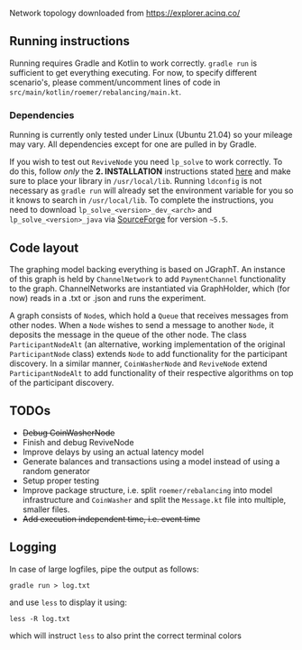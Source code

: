 Network topology downloaded from https://explorer.acinq.co/

## Running instructions

Running requires Gradle and Kotlin to work correctly. `gradle run` is sufficient to get everything executing. For now, to specify different scenario's, please comment/uncomment lines of code in `src/main/kotlin/roemer/rebalancing/main.kt`.

### Dependencies

Running is currently only tested under Linux (Ubuntu 21.04) so your mileage may vary. All dependencies except for one are pulled in by Gradle. 

If you wish to test out `ReviveNode` you need `lp_solve` to work correctly. To do this, follow *only* the **2. INSTALLATION** instructions stated [here](http://web.mit.edu/lpsolve/doc/Java/README.html) and make sure to place your library in `/usr/local/lib`. Running `ldconfig` is not necessary as `gradle run` will already set the environment variable for you so it knows to search in `/usr/local/lib`. 
To complete the instructions, you need to download `lp_solve_<version>_dev_<arch>` and `lp_solve_<version>_java` via [SourceForge](https://sourceforge.net/projects/lpsolve/files/lpsolve/) for version `~5.5`.

## Code layout

The graphing model backing everything is based on JGraphT. An instance of this graph is held by `ChannelNetwork` to add `PaymentChannel` functionality to the graph. ChannelNetworks are instantiated via GraphHolder, which (for now) reads in a .txt or .json and runs the experiment.

A graph consists of `Node`s, which hold a `Queue` that receives messages from other nodes. When a `Node` wishes to send a message to another `Node`, it deposits the message in the queue of the other node. The class `ParticipantNodeAlt` (an alternative, working implementation of the original `ParticipantNode` class) extends `Node` to add functionality for the participant discovery. In a similar manner, `CoinWasherNode` and `ReviveNode` extend `ParticipantNodeAlt` to add functionality of their respective algorithms on top of the participant discovery.  

## TODOs

- ~~Debug CoinWasherNode~~
- Finish and debug ReviveNode
- Improve delays by using an actual latency model
- Generate balances and transactions using a model instead of using a random generator
- Setup proper testing
- Improve package structure, i.e. split `roemer/rebalancing` into model infrastructure and `CoinWasher` and split the `Message.kt` file into multiple, smaller files. 
- ~~Add execution independent time, i.e. event time~~

## Logging

In case of large logfiles, pipe the output as follows:

```gradle run > log.txt```

and use `less` to display it using:

```less -R log.txt```

which will instruct `less` to also print the correct terminal colors
